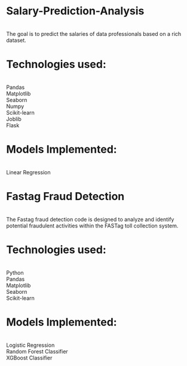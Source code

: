 # Salary-Prediction-Analysis
<br>
The goal is to predict the salaries of data professionals based on a rich dataset.

# Technologies used:
<br>
Pandas
<br>
Matplotlib
<br>
Seaborn
<br>
Numpy
<br>
Scikit-learn
<br>
Joblib
<br>
Flask
<br>

# Models Implemented:
<br>
Linear Regression
<br>

# Fastag Fraud Detection
<br>
The Fastag fraud detection code is designed to analyze and identify potential fraudulent activities within the FASTag toll collection system.
<br>

# Technologies used:
<br>
Python
<br>
Pandas
<br>
Matplotlib
<br>
Seaborn
<br>
Scikit-learn
<br>

# Models Implemented:
<br>
Logistic Regression
<br>
Random Forest Classifier
<br>
XGBoost Classifier
